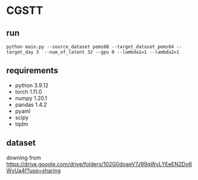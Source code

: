 # CGSTT
## run
```
python main.py --source_dataset pems08 --target_dataset pems04 --target_day 3  --num_of_latent 32 --gpu 0 --lambda1=1 --lambda2=1
```

## requirements
* python 3.9.12
* torch 1.11.0
* numpy 1.20.1
* pandas 1.4.2
* pyaml
* scipy
* tqdm

## dataset
downing from https://drive.google.com/drive/folders/102G0doaeV7J99qWvLYEeEN2Do6WyUa4f?usp=sharing

